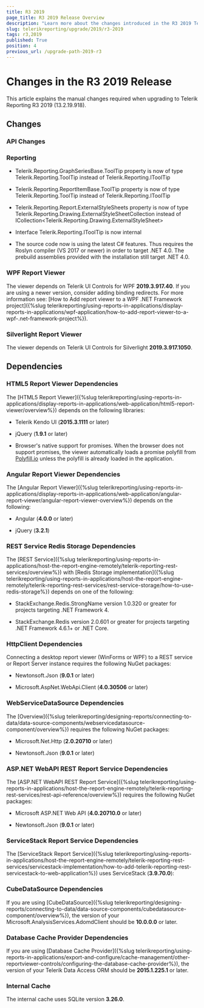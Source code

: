 ```yaml
---
title: R3 2019
page_title: R3 2019 Release Overview 
description: "Learn more about the changes introduced in the R3 2019 Telerik Reporting release, as well as the required dependencies to use each product."
slug: telerikreporting/upgrade/2019/r3-2019
tags: r3,2019
published: True
position: 4
previous_url: /upgrade-path-2019-r3
---
```


# Changes in the R3 2019 Release

This article explains the manual changes required when upgrading to Telerik Reporting R3 2019 (13.2.19.918).

## Changes

### API Changes

### Reporting

* Telerik.Reporting.GraphSeriesBase.ToolTip property is now of type Telerik.Reporting.ToolTip instead of Telerik.Reporting.IToolTip 

* Telerik.Reporting.ReportItemBase.ToolTip property is now of type Telerik.Reporting.ToolTip instead of Telerik.Reporting.IToolTip 

* Telerik.Reporting.Report.ExternalStyleSheets property is now of type Telerik.Reporting.Drawing.ExternalStyleSheetCollection instead of ICollection\<Telerik.Reporting.Drawing.ExternalStyleSheet\>

* Interface Telerik.Reporting.IToolTip is now internal 

* The source code now is using the latest C# features. Thus requires the Roslyn compiler (VS 2017 or newer) in order to target .NET 4.0. The prebuild assemblies provided with the installation still target .NET 4.0. 

### WPF Report Viewer

The viewer depends on Telerik UI Controls for WPF __2019.3.917.40__. If you are using a newer version, consider adding binding redirects. For more information see: [How to Add report viewer to a WPF .NET Framework project]({%slug telerikreporting/using-reports-in-applications/display-reports-in-applications/wpf-application/how-to-add-report-viewer-to-a-wpf-.net-framework-project%}).

### Silverlight Report Viewer

The viewer depends on Telerik UI Controls for Silverlight __2019.3.917.1050__. 

## Dependencies

### HTML5 Report Viewer Dependencies

The [HTML5 Report Viewer]({%slug telerikreporting/using-reports-in-applications/display-reports-in-applications/web-application/html5-report-viewer/overview%}) depends on the following libraries: 

* Telerik Kendo UI (__2015.3.1111__ or later) 

* jQuery (__1.9.1__ or later) 

* Browser's native support for promises. When the browser does not support promises, the viewer automatically loads a promise polyfill from [Polyfill.io](https://polyfill.io) unless the polyfill is already loaded in the application. 

### Angular Report Viewer Dependencies

 The [Angular Report Viewer]({%slug telerikreporting/using-reports-in-applications/display-reports-in-applications/web-application/angular-report-viewer/angular-report-viewer-overview%}) depends on the following:  

* Angular (__4.0.0__ or later) 

* jQuery (__3.2.1__) 

### REST Service Redis Storage Dependencies

The [REST Service]({%slug telerikreporting/using-reports-in-applications/host-the-report-engine-remotely/telerik-reporting-rest-services/overview%}) with [Redis Storage implementation]({%slug telerikreporting/using-reports-in-applications/host-the-report-engine-remotely/telerik-reporting-rest-services/rest-service-storage/how-to-use-redis-storage%}) depends on one of the following: 

* StackExchange.Redis.StrongName version 1.0.320 or greater for projects targeting .NET Framework 4. 

* StackExchange.Redis version 2.0.601 or greater for projects targeting .NET Framework 4.6.1+ or .NET Core. 

### HttpClient Dependencies

Connecting a desktop report viewer (WinForms or WPF) to a REST service or Report Server instance requires the following NuGet packages: 

* Newtonsoft.Json (__9.0.1__ or later) 

* Microsoft.AspNet.WebApi.Client (__4.0.30506__ or later) 

### WebServiceDataSource Dependencies

The [Overview]({%slug telerikreporting/designing-reports/connecting-to-data/data-source-components/webservicedatasource-component/overview%}) requires the following NuGet packages: 

* Microsoft.Net.Http (__2.0.20710__ or later) 

* Newtonsoft.Json (__9.0.1__ or later) 

### ASP.NET WebAPI REST Report Service Dependencies

The [ASP.NET WebAPI REST Report Service]({%slug telerikreporting/using-reports-in-applications/host-the-report-engine-remotely/telerik-reporting-rest-services/rest-api-reference/overview%}) requires the following NuGet packages: 

* Microsoft ASP.NET Web API (__4.0.20710.0__ or later) 

* Newtonsoft.Json (__9.0.1__ or later) 

### ServiceStack Report Service Dependencies

The [ServiceStack Report Service]({%slug telerikreporting/using-reports-in-applications/host-the-report-engine-remotely/telerik-reporting-rest-services/servicestack-implementation/how-to-add-telerik-reporting-rest-servicestack-to-web-application%}) uses ServiceStack (__3.9.70.0__): 

### CubeDataSource Dependencies

If you are using [CubeDataSource]({%slug telerikreporting/designing-reports/connecting-to-data/data-source-components/cubedatasource-component/overview%}), the version of your Microsoft.AnalysisServices.AdomdClient should be __10.0.0.0__ or later. 

### Database Cache Provider Dependencies

If you are using [Database Cache Provider]({%slug telerikreporting/using-reports-in-applications/export-and-configure/cache-management/other-reportviewer-controls/configuring-the-database-cache-provider%}), the version of your Telerik Data Access ORM should be __2015.1.225.1__ or later. 

### Internal Cache

The internal cache uses SQLite version __3.26.0__. 
